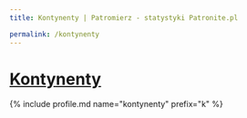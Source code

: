 ```yaml
---
title: Kontynenty | Patromierz - statystyki Patronite.pl

permalink: /kontynenty
---
```


# [Kontynenty](https://patronite.pl/kontynenty)

{% include profile.md name="kontynenty" prefix="k" %}
